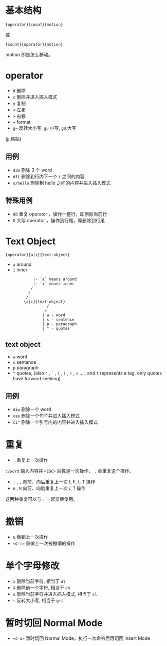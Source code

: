 # 基本结构

```
{operator}{count}{motion}
```
或
```
{count}{operator}{motion}
```

motion 即是怎么移动。

# operator

- `d` 删除
- `c` 删除并进入插入模式
- `y` 复制
- `<` 左移
- `>` 右移
- `=` format
- `g~` 反转大小写, `gu` 小写, `gU` 大写

(`p` 粘贴)

## 用例

- `d3w` 删除 3 个 word
- `df(` 删除到行内下一个 `(` 之间的内容
- `c/hello` 删除到 hello 之间的内容并进入插入模式

## 特殊用例

- `dd` 重复 operator ，操作一整行，即删除当前行
- `D` 大写 operator ，操作到行尾，即删除到行尾

# Text Object

```
{operator}{a|i}{text-object}
```

- `a` around
- `i` inner

```
            |- `a` means around
            |- `i` means inner
           /
          /
         /
        {a|i}{text-object}
                  /
                 /
                | w - word
                | s - sentence
                | p - paragraph
                | " - quotes
```

## text object

- `w` word
- `s` sentence
- `p` paragraph
- `"` quotes, (also `'` , `` ` `` , `{` , `[` , `(` , `<` ... , and `t` represents a tag. only quotes have forward seeking)

## 用例

- `diw` 删除一个 word
- `cas` 删除一个句子并进入插入模式
- `ci"` 删除一个引号内的内容并进入插入模式

# 重复

- `.` 重复上一次操作

`c/word` 输入内容并 `<ESC>` 后算是一次操作， `.` 会重复这个操作。

- `;` , `,` 向前、向后重复上一次 f, F, t, T 操作
- `n` , `N` 向前、向后重复上一次 /, ? 操作

这两种重复可以与 `.` 一起交替使用。

# 撤销

- `u` 撤销上一次操作
- `<C-r>` 重做上一次被撤销的操作

# 单个字母修改

- `x` 删除当前字符, 相当于 `dl`
- `X` 删除前一个字符, 相当于 `dh`
- `s` 删除当前字符并进入插入模式, 相当于 `cl`
- `~` 反转大小写, 相当于 `g~l`

# 暂时切回 Normal Mode

- `<C-o>` 暂时切回 Normal Mode，执行一次命令后再切回 Insert Mode

